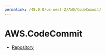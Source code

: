 ```yaml
---
permalink: /48.0.0/us-west-2/AWS/CodeCommit/
---
```


# AWS.CodeCommit



* [Repository](Repository.md)